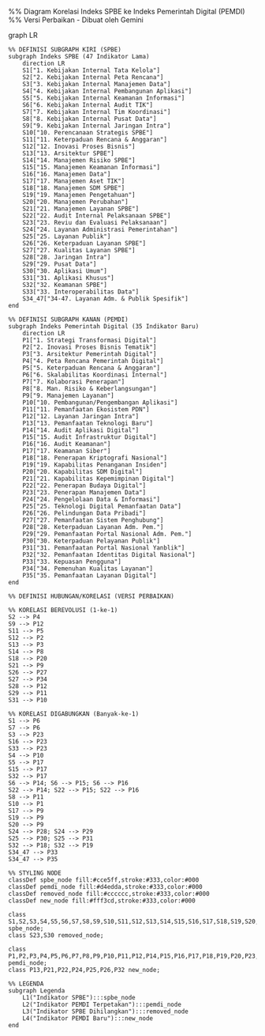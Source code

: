 %% Diagram Korelasi Indeks SPBE ke Indeks Pemerintah Digital (PEMDI)
%% Versi Perbaikan - Dibuat oleh Gemini

graph LR
    
    %% DEFINISI SUBGRAPH KIRI (SPBE)
    subgraph Indeks SPBE (47 Indikator Lama)
        direction LR
        S1["1. Kebijakan Internal Tata Kelola"]
        S2["2. Kebijakan Internal Peta Rencana"]
        S3["3. Kebijakan Internal Manajemen Data"]
        S4["4. Kebijakan Internal Pembangunan Aplikasi"]
        S5["5. Kebijakan Internal Keamanan Informasi"]
        S6["6. Kebijakan Internal Audit TIK"]
        S7["7. Kebijakan Internal Tim Koordinasi"]
        S8["8. Kebijakan Internal Pusat Data"]
        S9["9. Kebijakan Internal Jaringan Intra"]
        S10["10. Perencanaan Strategis SPBE"]
        S11["11. Keterpaduan Rencana & Anggaran"]
        S12["12. Inovasi Proses Bisnis"]
        S13["13. Arsitektur SPBE"]
        S14["14. Manajemen Risiko SPBE"]
        S15["15. Manajemen Keamanan Informasi"]
        S16["16. Manajemen Data"]
        S17["17. Manajemen Aset TIK"]
        S18["18. Manajemen SDM SPBE"]
        S19["19. Manajemen Pengetahuan"]
        S20["20. Manajemen Perubahan"]
        S21["21. Manajemen Layanan SPBE"]
        S22["22. Audit Internal Pelaksanaan SPBE"]
        S23["23. Reviu dan Evaluasi Pelaksanaan"]
        S24["24. Layanan Administrasi Pemerintahan"]
        S25["25. Layanan Publik"]
        S26["26. Keterpaduan Layanan SPBE"]
        S27["27. Kualitas Layanan SPBE"]
        S28["28. Jaringan Intra"]
        S29["29. Pusat Data"]
        S30["30. Aplikasi Umum"]
        S31["31. Aplikasi Khusus"]
        S32["32. Keamanan SPBE"]
        S33["33. Interoperabilitas Data"]
        S34_47["34-47. Layanan Adm. & Publik Spesifik"]
    end

    %% DEFINISI SUBGRAPH KANAN (PEMDI)
    subgraph Indeks Pemerintah Digital (35 Indikator Baru)
        direction LR
        P1["1. Strategi Transformasi Digital"]
        P2["2. Inovasi Proses Bisnis Tematik"]
        P3["3. Arsitektur Pemerintah Digital"]
        P4["4. Peta Rencana Pemerintah Digital"]
        P5["5. Keterpaduan Rencana & Anggaran"]
        P6["6. Skalabilitas Koordinasi Internal"]
        P7["7. Kolaborasi Penerapan"]
        P8["8. Man. Risiko & Keberlangsungan"]
        P9["9. Manajemen Layanan"]
        P10["10. Pembangunan/Pengembangan Aplikasi"]
        P11["11. Pemanfaatan Ekosistem PDN"]
        P12["12. Layanan Jaringan Intra"]
        P13["13. Pemanfaatan Teknologi Baru"]
        P14["14. Audit Aplikasi Digital"]
        P15["15. Audit Infrastruktur Digital"]
        P16["16. Audit Keamanan"]
        P17["17. Keamanan Siber"]
        P18["18. Penerapan Kriptografi Nasional"]
        P19["19. Kapabilitas Penanganan Insiden"]
        P20["20. Kapabilitas SDM Digital"]
        P21["21. Kapabilitas Kepemimpinan Digital"]
        P22["22. Penerapan Budaya Digital"]
        P23["23. Penerapan Manajemen Data"]
        P24["24. Pengelolaan Data & Informasi"]
        P25["25. Teknologi Digital Pemanfaatan Data"]
        P26["26. Pelindungan Data Pribadi"]
        P27["27. Pemanfaatan Sistem Penghubung"]
        P28["28. Keterpaduan Layanan Adm. Pem."]
        P29["29. Pemanfaatan Portal Nasional Adm. Pem."]
        P30["30. Keterpaduan Pelayanan Publik"]
        P31["31. Pemanfaatan Portal Nasional Yanblik"]
        P32["32. Pemanfaatan Identitas Digital Nasional"]
        P33["33. Kepuasan Pengguna"]
        P34["34. Pemenuhan Kualitas Layanan"]
        P35["35. Pemanfaatan Layanan Digital"]
    end

    %% DEFINISI HUBUNGAN/KORELASI (VERSI PERBAIKAN)
    
    %% KORELASI BEREVOLUSI (1-ke-1)
    S2 --> P4
    S9 --> P12
    S11 --> P5
    S12 --> P2
    S13 --> P3
    S14 --> P8
    S18 --> P20
    S21 --> P9
    S26 --> P27
    S27 --> P34
    S28 --> P12
    S29 --> P11
    S31 --> P10

    %% KORELASI DIGABUNGKAN (Banyak-ke-1)
    S1 --> P6
    S7 --> P6
    S3 --> P23
    S16 --> P23
    S33 --> P23
    S4 --> P10
    S5 --> P17
    S15 --> P17
    S32 --> P17
    S6 --> P14; S6 --> P15; S6 --> P16
    S22 --> P14; S22 --> P15; S22 --> P16
    S8 --> P11
    S10 --> P1
    S17 --> P9
    S19 --> P9
    S20 --> P9
    S24 --> P28; S24 --> P29
    S25 --> P30; S25 --> P31
    S32 --> P18; S32 --> P19
    S34_47 --> P33
    S34_47 --> P35

    %% STYLING NODE
    classDef spbe_node fill:#cce5ff,stroke:#333,color:#000
    classDef pemdi_node fill:#d4edda,stroke:#333,color:#000
    classDef removed_node fill:#cccccc,stroke:#333,color:#000
    classDef new_node fill:#fff3cd,stroke:#333,color:#000
    
    class S1,S2,S3,S4,S5,S6,S7,S8,S9,S10,S11,S12,S13,S14,S15,S16,S17,S18,S19,S20,S21,S22,S24,S25,S26,S27,S28,S29,S31,S32,S33,S34_47 spbe_node;
    class S23,S30 removed_node;
    
    class P1,P2,P3,P4,P5,P6,P7,P8,P9,P10,P11,P12,P14,P15,P16,P17,P18,P19,P20,P23,P27,P28,P29,P30,P31,P33,P34,P35 pemdi_node;
    class P13,P21,P22,P24,P25,P26,P32 new_node;

    %% LEGENDA
    subgraph Legenda
        L1("Indikator SPBE"):::spbe_node
        L2("Indikator PEMDI Terpetakan"):::pemdi_node
        L3("Indikator SPBE Dihilangkan"):::removed_node
        L4("Indikator PEMDI Baru"):::new_node
    end
